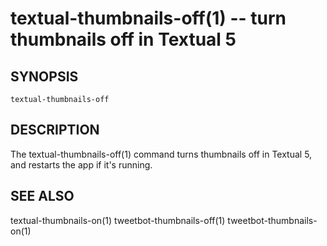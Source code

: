 textual-thumbnails-off(1) -- turn thumbnails off in Textual 5
=============================================================

## SYNOPSIS

`textual-thumbnails-off`

## DESCRIPTION

The textual-thumbnails-off(1) command turns thumbnails off in Textual 5, and restarts the app if it's running.

## SEE ALSO

textual-thumbnails-on(1)
tweetbot-thumbnails-off(1)
tweetbot-thumbnails-on(1)


[SYNOPSIS]: #SYNOPSIS "SYNOPSIS"
[DESCRIPTION]: #DESCRIPTION "DESCRIPTION"
[SEE ALSO]: #SEE-ALSO "SEE ALSO"


[globalify(1)]: globalify.1.html
[lstcp(1)]: lstcp.1.html
[np(1)]: np.1.html
[pbcopyfile(1)]: pbcopyfile.1.html
[textual-thumbnails-off(1)]: textual-thumbnails-off.1.html
[textual-thumbnails-on(1)]: textual-thumbnails-on.1.html
[tweetbot-thumbnails-off(1)]: tweetbot-thumbnails-off.1.html
[tweetbot-thumbnails-on(1)]: tweetbot-thumbnails-on.1.html
